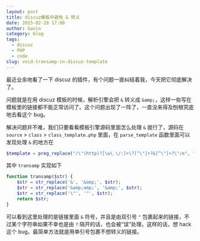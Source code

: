 ```yaml
---
layout: post
title: discuz模板中避免 & 转义
date: 2015-02-28 17:00
author: Gavin
category: blog
tags:
  - discuz
  - PHP
  - code
slug: void-transamp-in-discuz-template
---
```


最近业余地看了一下 discuz 的插件，有个问题一直纠结着我，今天把它彻底解决了。

问题就是在用 discuz 模板的时候，解析引擎会把 `&` 转义成 `&amp;`，这样一些写在模板里的链接都不能正常访问了。这个问题出现了一阵了，一直没来得及刨根究底地去看这个 bug。

解决问题并不难，我们只要看看模板引擎源码里面怎么处理 `&` 就行了，源码在 `source` > `class` > `class_template.php` 里面，在 `parse_template` 函数里面可以发现处理 `&` 的地方在

```php
$template = preg_replace("/\"(http)?[\w\.\/:]+\?[^\"]+?&[^\"]+?\"/e", "\$this->transamp('\\0')", $template);
```

其中 `transamp` 实现如下

```php
function transamp($str) {
    $str = str_replace('&', '&amp;', $str);
    $str = str_replace('&amp;amp;', '&amp;', $str);
    $str = str_replace('\"', '"', $str);
    return $str;
}
```

可以看到这里处理的是链接里面 `&` 符号，并且是由双引号 `"` 包裹起来的链接，不过某个字符串如果不幸也是由 `?` 隔开的话，也会被“误”处理，这样的话，想 hack 这个 bug，最简单方法就是用单引号包裹不想转义的链接。